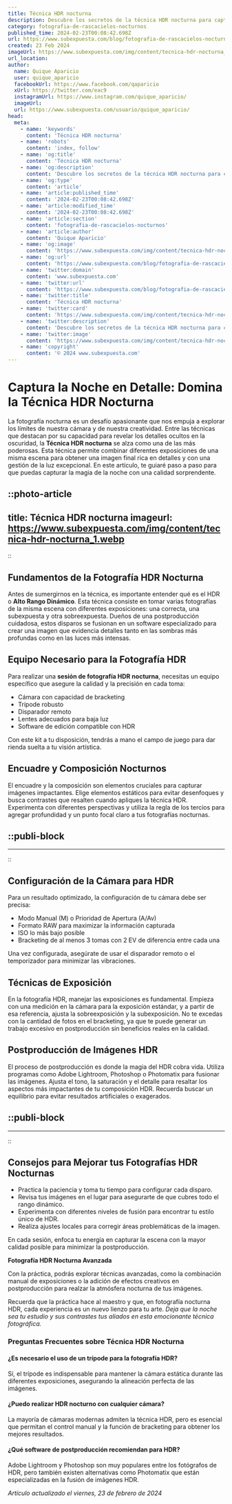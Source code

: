 ```yaml
---
title: Técnica HDR nocturna
description: Descubre los secretos de la técnica HDR nocturna para capturar imágenes impresionantes con detalles vibrantes y contrastes perfectos.
category: fotografia-de-rascacielos-nocturnos
published_time: 2024-02-23T00:08:42.698Z
url: https://www.subexpuesta.com/blog/fotografia-de-rascacielos-nocturnos/tecnica-hdr-nocturna
created: 23 Feb 2024
imageUrl: https://www.subexpuesta.com/img/content/tecnica-hdr-nocturna_1.webp
url_location:
author:
  name: Quique Aparicio
  user: quique_aparicio
  facebookUrl: https://www.facebook.com/qaparicio
  xUrl: https://twitter.com/eac9
  instagramUrl: https://www.instagram.com/quique_aparicio/
  imageUrl: 
  url: https://www.subexpuesta.com/usuario/quique_aparicio/
head:
  meta:
    - name: 'keywords'
      content: 'Técnica HDR nocturna'
    - name: 'robots'
      content: 'index, follow'
    - name: 'og:title'
      content: 'Técnica HDR nocturna'
    - name: 'og:description'
      content: 'Descubre los secretos de la técnica HDR nocturna para capturar imágenes impresionantes con detalles vibrantes y contrastes perfectos.'
    - name: 'og:type'
      content: 'article'
    - name: 'article:published_time'
      content: '2024-02-23T00:08:42.698Z'
    - name: 'article:modified_time'
      content: '2024-02-23T00:08:42.698Z'
    - name: 'article:section'
      content: 'fotografia-de-rascacielos-nocturnos'
    - name: 'article:author'
      content: 'Quique Aparicio'
    - name: 'og:image'
      content: 'https://www.subexpuesta.com/img/content/tecnica-hdr-nocturna_1.webp'
    - name: 'og:url'
      content: 'https://www.subexpuesta.com/blog/fotografia-de-rascacielos-nocturnos/tecnica-hdr-nocturna'
    - name: 'twitter:domain'
      content: 'www.subexpuesta.com'
    - name: 'twitter:url'
      content: 'https://www.subexpuesta.com/blog/fotografia-de-rascacielos-nocturnos/tecnica-hdr-nocturna'
    - name: 'twitter:title'
      content: 'Técnica HDR nocturna'
    - name: 'twitter:card'
      content: 'https://www.subexpuesta.com/img/content/tecnica-hdr-nocturna_1.webp'
    - name: 'twitter:description'
      content: 'Descubre los secretos de la técnica HDR nocturna para capturar imágenes impresionantes con detalles vibrantes y contrastes perfectos.'
    - name: 'twitter:image'
      content: 'https://www.subexpuesta.com/img/content/tecnica-hdr-nocturna_1.webp'
    - name: 'copyright'
      content: '© 2024 www.subexpuesta.com'
---
```

# Captura la Noche en Detalle: Domina la Técnica HDR Nocturna

La fotografía nocturna es un desafío apasionante que nos empuja a explorar los límites de nuestra cámara y de nuestra creatividad. Entre las técnicas que destacan por su capacidad para revelar los detalles ocultos en la oscuridad, la **Técnica HDR nocturna** se alza como una de las más poderosas. Esta técnica permite combinar diferentes exposiciones de una misma escena para obtener una imagen final rica en detalles y con una gestión de la luz excepcional. En este artículo, te guiaré paso a paso para que puedas capturar la magia de la noche con una calidad sorprendente.


::photo-article
---
title: Técnica HDR nocturna
imageurl: https://www.subexpuesta.com/img/content/tecnica-hdr-nocturna_1.webp
---
::


## Fundamentos de la Fotografía HDR Nocturna

Antes de sumergirnos en la técnica, es importante entender qué es el HDR o **Alto Rango Dinámico**. Esta técnica consiste en tomar varias fotografías de la misma escena con diferentes exposiciones: una correcta, una subexpuesta y otra sobreexpuesta. Dueños de una postproducción cuidadosa, estos disparos se fusionan en un software especializado para crear una imagen que evidencia detalles tanto en las sombras más profundas como en las luces más intensas.

## Equipo Necesario para la Fotografía HDR

Para realizar una **sesión de fotografía HDR nocturna**, necesitas un equipo específico que asegure la calidad y la precisión en cada toma:

- Cámara con capacidad de bracketing
- Trípode robusto
- Disparador remoto
- Lentes adecuados para baja luz
- Software de edición compatible con HDR

Con este kit a tu disposición, tendrás a mano el campo de juego para dar rienda suelta a tu visión artística.

## Encuadre y Composición Nocturnos

El encuadre y la composición son elementos cruciales para capturar imágenes impactantes. Elige elementos estáticos para evitar desenfoques y busca contrastes que resalten cuando apliques la técnica HDR. Experimenta con diferentes perspectivas y utiliza la regla de los tercios para agregar profundidad y un punto focal claro a tus fotografías nocturnas.


  ::publi-block
  ---
  ---
  ::
  
  
## Configuración de la Cámara para HDR

Para un resultado optimizado, la configuración de tu cámara debe ser precisa:

- Modo Manual (M) o Prioridad de Apertura (A/Av)
- Formato RAW para maximizar la información capturada
- ISO lo más bajo posible
- Bracketing de al menos 3 tomas con 2 EV de diferencia entre cada una

Una vez configurada, asegúrate de usar el disparador remoto o el temporizador para minimizar las vibraciones.

## Técnicas de Exposición

En la fotografía HDR, manejar las exposiciones es fundamental. Empieza con una medición en la cámara para la exposición estándar, y a partir de esa referencia, ajusta la sobreexposición y la subexposición. No te excedas con la cantidad de fotos en el bracketing, ya que te puede generar un trabajo excesivo en postproducción sin beneficios reales en la calidad.

## Postproducción de Imágenes HDR

El proceso de postproducción es donde la magia del HDR cobra vida. Utiliza programas como Adobe Lightroom, Photoshop o Photomatix para fusionar las imágenes. Ajusta el tono, la saturación y el detalle para resaltar los aspectos más impactantes de tu composición HDR. Recuerda buscar un equilibrio para evitar resultados artificiales o exagerados.


  ::publi-block
  ---
  ---
  ::
  
  
## Consejos para Mejorar tus Fotografías HDR Nocturnas

- Practica la paciencia y toma tu tiempo para configurar cada disparo.
- Revisa tus imágenes en el lugar para asegurarte de que cubres todo el rango dinámico.
- Experimenta con diferentes niveles de fusión para encontrar tu estilo único de HDR.
- Realiza ajustes locales para corregir áreas problemáticas de la imagen.

En cada sesión, enfoca tu energía en capturar la escena con la mayor calidad posible para minimizar la postproducción.

**Fotografía HDR Nocturna Avanzada**

Con la práctica, podrás explorar técnicas avanzadas, como la combinación manual de exposiciones o la adición de efectos creativos en postproducción para realzar la atmósfera nocturna de tus imágenes.

Recuerda que la práctica hace al maestro y que, en fotografía nocturna HDR, cada experiencia es un nuevo lienzo para tu arte. *Deja que la noche sea tu estudio y sus contrastes tus aliados en esta emocionante técnica fotográfica.*

### Preguntas Frecuentes sobre Técnica HDR Nocturna

#### ¿Es necesario el uso de un trípode para la fotografía HDR?
Sí, el trípode es indispensable para mantener la cámara estática durante las diferentes exposiciones, asegurando la alineación perfecta de las imágenes.

#### ¿Puedo realizar HDR nocturno con cualquier cámara?
La mayoría de cámaras modernas admiten la técnica HDR, pero es esencial que permitan el control manual y la función de bracketing para obtener los mejores resultados.

#### ¿Qué software de postproducción recomiendan para HDR?
Adobe Lightroom y Photoshop son muy populares entre los fotógrafos de HDR, pero también existen alternativas como Photomatix que están especializadas en la fusión de imágenes HDR.

_Artículo actualizado el viernes, 23 de febrero de 2024_